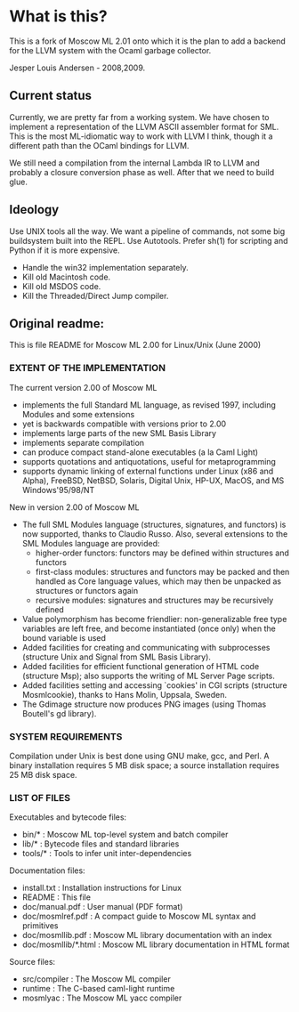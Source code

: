 # What is this?

This is a fork of Moscow ML 2.01 onto which it is the plan to add a
backend for the LLVM system with the Ocaml garbage collector.

Jesper Louis Andersen - 2008,2009.

## Current status

Currently, we are pretty far from a working system. We have chosen to
implement a representation of the LLVM ASCII assembler format for
SML. This is the most ML-idiomatic way to work with LLVM I think,
though it a different path than the OCaml bindings for LLVM.

We still need a compilation from the internal Lambda IR to LLVM and
probably a closure conversion phase as well. After that we need to
build glue.

## Ideology

Use UNIX tools all the way. We want a pipeline of commands, not some
big buildsystem built into the REPL. Use Autotools. Prefer sh(1) for
scripting and Python if it is more expensive.

   * Handle the win32 implementation separately.
   * Kill old Macintosh code.
   * Kill old MSDOS code.
   * Kill the Threaded/Direct Jump compiler.

## Original readme:

This is file README for Moscow ML 2.00 for Linux/Unix (June 2000)

### EXTENT OF THE IMPLEMENTATION

The current version 2.00 of Moscow ML

   * implements the full Standard ML language, as revised 1997,
     including Modules and some extensions
   * yet is backwards compatible with versions prior to 2.00
   * implements large parts of the new SML Basis Library
   * implements separate compilation
   * can produce compact stand-alone executables (a la Caml Light)
   * supports quotations and antiquotations, useful for metaprogramming
   * supports dynamic linking of external functions under Linux (x86
      and Alpha), FreeBSD, NetBSD, Solaris, Digital Unix, HP-UX,
      MacOS, and MS Windows'95/98/NT

New in version 2.00 of Moscow ML

   * The full SML Modules language (structures, signatures, and functors)
     is now supported, thanks to Claudio Russo.  Also, several extensions
     to the SML Modules language are provided:
      - higher-order functors: functors may be defined within structures
        and functors
      - first-class modules: structures and functors may be packed and
        then handled as Core language values, which may then be unpacked
        as structures or functors again
      - recursive modules: signatures and structures may be recursively
        defined
   * Value polymorphism has become friendlier: non-generalizable free
     type variables are left free, and become instantiated (once only)
     when the bound variable is used
   * Added facilities for creating and communicating with subprocesses
     (structure Unix and Signal from SML Basis Library).
   * Added facilities for efficient functional generation of HTML code
     (structure Msp); also supports the writing of ML Server Page scripts.
   * Added facilities setting and accessing `cookies' in CGI scripts
     (structure Mosmlcookie), thanks to Hans Molin, Uppsala, Sweden.
   * The Gdimage structure now produces PNG images (using Thomas
     Boutell's gd library).

### SYSTEM REQUIREMENTS

Compilation under Unix is best done using GNU make, gcc, and Perl.  A
binary installation requires 5 MB disk space; a source installation
requires 25 MB disk space.

### LIST OF FILES

Executables and bytecode files:

   * bin/* : Moscow ML top-level system and batch compiler
   * lib/* : Bytecode files and standard libraries
   * tools/* : Tools to infer unit inter-dependencies

Documentation files:

   * install.txt : Installation instructions for Linux
   * README : This file
   * doc/manual.pdf : User manual (PDF format)
   * doc/mosmlref.pdf : A compact guide to Moscow ML syntax and primitives
   * doc/mosmllib.pdf : Moscow ML library documentation with an index
   * doc/mosmllib/*.html : Moscow ML library documentation in HTML format

Source files:

   * src/compiler : The Moscow ML compiler
   * runtime : The C-based caml-light runtime
   * mosmlyac : The Moscow ML yacc compiler

